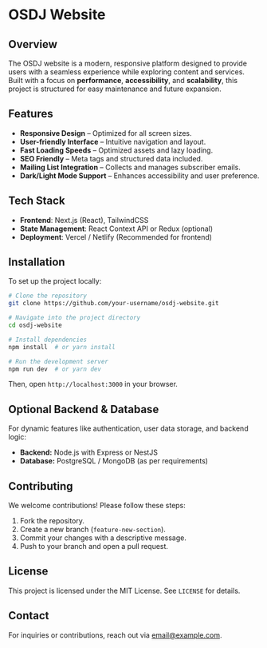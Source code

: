 # OSDJ Website

## Overview
The OSDJ website is a modern, responsive platform designed to provide users with a seamless experience while exploring content and services. Built with a focus on **performance**, **accessibility**, and **scalability**, this project is structured for easy maintenance and future expansion.

## Features
- **Responsive Design** – Optimized for all screen sizes.
- **User-friendly Interface** – Intuitive navigation and layout.
- **Fast Loading Speeds** – Optimized assets and lazy loading.
- **SEO Friendly** – Meta tags and structured data included.
- **Mailing List Integration** – Collects and manages subscriber emails.
- **Dark/Light Mode Support** – Enhances accessibility and user preference.

## Tech Stack
- **Frontend**: Next.js (React), TailwindCSS
- **State Management**: React Context API or Redux (optional)
- **Deployment**: Vercel / Netlify (Recommended for frontend)

## Installation
To set up the project locally:

```bash
# Clone the repository
git clone https://github.com/your-username/osdj-website.git

# Navigate into the project directory
cd osdj-website

# Install dependencies
npm install  # or yarn install

# Run the development server
npm run dev  # or yarn dev
```

Then, open `http://localhost:3000` in your browser.

## Optional Backend & Database
For dynamic features like authentication, user data storage, and backend logic:
- **Backend:** Node.js with Express or NestJS
- **Database:** PostgreSQL / MongoDB (as per requirements)

## Contributing
We welcome contributions! Please follow these steps:
1. Fork the repository.
2. Create a new branch (`feature-new-section`).
3. Commit your changes with a descriptive message.
4. Push to your branch and open a pull request.

## License
This project is licensed under the MIT License. See `LICENSE` for details.

## Contact
For inquiries or contributions, reach out via [email@example.com](mailto:email@example.com).

